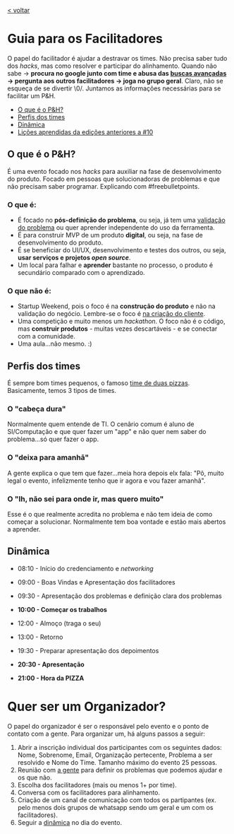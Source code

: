[< voltar](https://productsandhacks.com)

# Guia para os Facilitadores

O papel do facilitador é ajudar a destravar os times. Não precisa saber tudo dos _hacks_, mas como resolver e participar do alinhamento. Quando não sabe -> **procura no google junto com time e abusa das [buscas avançadas](https://resultadosdigitais.com.br/blog/pesquisa-avancada-google/) -> pergunta aos outros facilitadores -> joga no grupo geral**. Claro, não se esqueça de se divertir \0/. Juntamos as informações necessárias para se facilitar um P&H.
  - [O que é o P&H?](https://nite-ceuma.github.io/products-and-hacks/#o-que-é-o-ph)
  - [Perfis dos times](https://nite-ceuma.github.io/products-and-hacks/#perfis-dos-times)
  - [Dinâmica](https://nite-ceuma.github.io/products-and-hacks/#dinâmica)
  - [Lições aprendidas da edições anteriores a #10](https://nite-ceuma.github.io/products-and-hacks/licoes-aprendidas-das-edicoes-passadas)

## O que é o P&H?
É uma evento focado nos _hacks_ para auxiliar na fase de desenvolvimento do produto. Focado em pessoas que solucionadoras de problemas e que não precisam saber programar. Explicando com #freebulletpoints. 

### O que é:
  - É focado no **pós-definição do problema**, ou seja, já tem uma [validação do problema](https://universidadeagora.com/2018/06/06/25270/trilha-empreendedor-digital-defina-muito-bem-o-problema/) ou quer aprender independente do uso da ferramenta.
  - É para construir MVP de um produto **digital**, ou seja, na fase de desenvolvimento do produto.
  - É se beneficiar do UI/UX, desenvolvimento e testes dos outros, ou seja, **usar serviços e projetos _open source_**.
  - Um local para falhar e **aprender** bastante no processo, o produto é secundário comparado com o aprendizado.
  
### O que **não** é:
  - Startup Weekend, pois o foco é na **construção do produto** e não na validação do negócio. Lembre-se o foco é [na criação do cliente](https://universidadeagora.com/2018/06/05/25245/trilha-empreendedor-digital-ame-o-problema-nao-a-solucao/).
  - Uma competição e muito menos um _hackathon_. O foco não é o código, mas **construir produtos** - muitas vezes descartáveis - e se conectar com a comunidade.
  - Uma aula...não mesmo. :)


## Perfis dos times

É sempre bom times pequenos, o famoso [time de duas pizzas](https://www.theguardian.com/technology/2018/apr/24/the-two-pizza-rule-and-the-secret-of-amazons-success). Basicamente, temos 3 tipos de times. 

### O "cabeça dura"

Normalmente quem entende de TI. O cenârio comum é aluno de SI/Computação e que quer fazer um "app" e não quer nem saber do problema...só quer fazer o app.

### O "deixa para amanhã"

A gente explica o que tem que fazer...meia hora depois elx fala: "Pô, muito legal o evento, infelizmente tenho que ir agora e vou fazer amanhã".

### O "Ih, não sei para onde ir, mas quero muito"

Esse é o que realmente acredita no problema e não tem ideia de como começar a solucionar. Normalmente tem boa vontade e estão mais abertos a aprender.

## Dinâmica

  - 08:10 - Início do credenciamento e _networking_
  - 09:00 - Boas Vindas e Apresentação dos facilitadores
  - 09:30 - Apresentação dos problemas e definição clara dos problemas
  - **10:00 - Começar os trabalhos**

  - 12:00 - Almoço (traga o seu)
  - 13:00 - Retorno

  - 19:30 - Preparar apresentação dos depoimentos
  - **20:30 - Apresentação** 
  - **21:00 - Hora da PIZZA**
  
# Quer ser um Organizador?

O papel do organizador é ser o responsável pelo evento e o ponto de contato com a gente. Para organizar um, há alguns passos a seguir:
  1. Abrir a inscrição individual dos participantes com os seguintes dados: Nome, Sobrenome, Email, Organização pertecente,  Problema a ser resolvido e Nome do Time. Tamanho máximo do evento 25 pessoas.
  2. Reunião com [a gente](mailto:oi.nite@ceuma.br) para definir os problemas que podemos ajudar e os que não. 
  3. Escolha dos facilitadores (mais ou menos 1+ por time).
  4. Conversa com os facilitadores para alinhamento.
  5. Criação de um canal de comunicação com todos os partipantes (ex. pelo menos dois grupos de whatsapp sendo um geral e um com os facilitadores).
  6. Seguir a [dinâmica](https://nite-ceuma.github.io/products-and-hacks/#dinâmica) no dia do evento.

